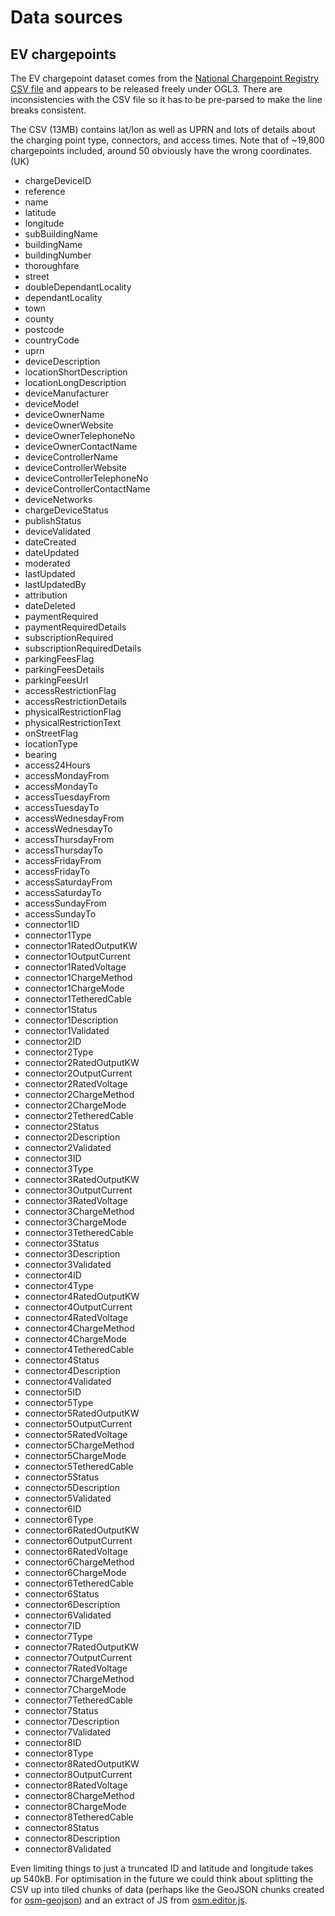 # Data sources

## EV chargepoints

The EV chargepoint dataset comes from the [National Chargepoint Registry](https://chargepoints.dft.gov.uk/) [CSV file](https://www.gov.uk/guidance/find-and-use-data-on-public-electric-vehicle-chargepoints) and appears to be released freely under OGL3. There are inconsistencies with the CSV file so it has to be pre-parsed to make the line breaks consistent.

The CSV (13MB) contains lat/lon as well as UPRN and lots of details about the charging point type, connectors, and access times. Note that of ~19,800 chargepoints included, around 50 obviously have the wrong coordinates. (UK)

  * chargeDeviceID
  * reference
  * name
  * latitude
  * longitude
  * subBuildingName
  * buildingName
  * buildingNumber
  * thoroughfare
  * street
  * doubleDependantLocality
  * dependantLocality
  * town
  * county
  * postcode
  * countryCode
  * uprn
  * deviceDescription
  * locationShortDescription
  * locationLongDescription
  * deviceManufacturer
  * deviceModel
  * deviceOwnerName
  * deviceOwnerWebsite
  * deviceOwnerTelephoneNo
  * deviceOwnerContactName
  * deviceControllerName
  * deviceControllerWebsite
  * deviceControllerTelephoneNo
  * deviceControllerContactName
  * deviceNetworks
  * chargeDeviceStatus
  * publishStatus
  * deviceValidated
  * dateCreated
  * dateUpdated
  * moderated
  * lastUpdated
  * lastUpdatedBy
  * attribution
  * dateDeleted
  * paymentRequired
  * paymentRequiredDetails
  * subscriptionRequired
  * subscriptionRequiredDetails
  * parkingFeesFlag
  * parkingFeesDetails
  * parkingFeesUrl
  * accessRestrictionFlag
  * accessRestrictionDetails
  * physicalRestrictionFlag
  * physicalRestrictionText
  * onStreetFlag
  * locationType
  * bearing
  * access24Hours
  * accessMondayFrom
  * accessMondayTo
  * accessTuesdayFrom
  * accessTuesdayTo
  * accessWednesdayFrom
  * accessWednesdayTo
  * accessThursdayFrom
  * accessThursdayTo
  * accessFridayFrom
  * accessFridayTo
  * accessSaturdayFrom
  * accessSaturdayTo
  * accessSundayFrom
  * accessSundayTo
  * connector1ID
  * connector1Type
  * connector1RatedOutputKW
  * connector1OutputCurrent
  * connector1RatedVoltage
  * connector1ChargeMethod
  * connector1ChargeMode
  * connector1TetheredCable
  * connector1Status
  * connector1Description
  * connector1Validated
  * connector2ID
  * connector2Type
  * connector2RatedOutputKW
  * connector2OutputCurrent
  * connector2RatedVoltage
  * connector2ChargeMethod
  * connector2ChargeMode
  * connector2TetheredCable
  * connector2Status
  * connector2Description
  * connector2Validated
  * connector3ID
  * connector3Type
  * connector3RatedOutputKW
  * connector3OutputCurrent
  * connector3RatedVoltage
  * connector3ChargeMethod
  * connector3ChargeMode
  * connector3TetheredCable
  * connector3Status
  * connector3Description
  * connector3Validated
  * connector4ID
  * connector4Type
  * connector4RatedOutputKW
  * connector4OutputCurrent
  * connector4RatedVoltage
  * connector4ChargeMethod
  * connector4ChargeMode
  * connector4TetheredCable
  * connector4Status
  * connector4Description
  * connector4Validated
  * connector5ID
  * connector5Type
  * connector5RatedOutputKW
  * connector5OutputCurrent
  * connector5RatedVoltage
  * connector5ChargeMethod
  * connector5ChargeMode
  * connector5TetheredCable
  * connector5Status
  * connector5Description
  * connector5Validated
  * connector6ID
  * connector6Type
  * connector6RatedOutputKW
  * connector6OutputCurrent
  * connector6RatedVoltage
  * connector6ChargeMethod
  * connector6ChargeMode
  * connector6TetheredCable
  * connector6Status
  * connector6Description
  * connector6Validated
  * connector7ID
  * connector7Type
  * connector7RatedOutputKW
  * connector7OutputCurrent
  * connector7RatedVoltage
  * connector7ChargeMethod
  * connector7ChargeMode
  * connector7TetheredCable
  * connector7Status
  * connector7Description
  * connector7Validated
  * connector8ID
  * connector8Type
  * connector8RatedOutputKW
  * connector8OutputCurrent
  * connector8RatedVoltage
  * connector8ChargeMethod
  * connector8ChargeMode
  * connector8TetheredCable
  * connector8Status
  * connector8Description
  * connector8Validated
  
Even limiting things to just a truncated ID and latitude and longitude takes up 540kB. For optimisation in the future we could think about splitting the CSV up into tiled chunks of data (perhaps like the GeoJSON chunks created for [osm-geojson](https://github.com/odileeds/osm-geojson/tree/master/tiles)) and an extract of JS from [osm.editor.js](https://odileeds.github.io/osmedit/resources/osm.editor.js).

